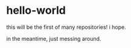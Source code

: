 # hello-world
this will be the first of many repositories! i hope.

in the meantime, just messing around.
